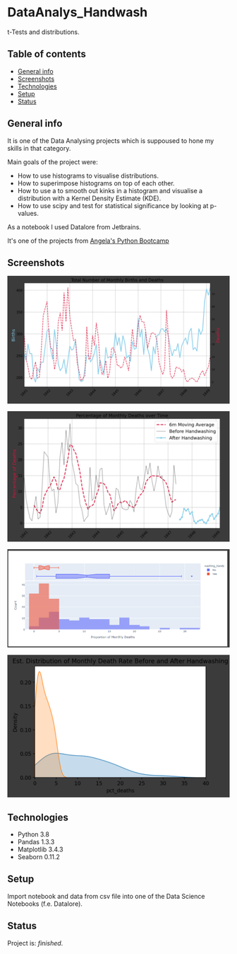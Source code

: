 # DataAnalys_Handwash
t-Tests and distributions.

## Table of contents
* [General info](#general-info)
* [Screenshots](#screenshots)
* [Technologies](#technologies)
* [Setup](#setup)
* [Status](#status)

## General info
It is one of the Data Analysing projects which is suppoused to hone my skills in that category.

Main goals of the project were:
* How to use histograms to visualise distributions.
* How to superimpose histograms on top of each other.
* How to use a to smooth out kinks in a histogram and visualise a distribution with a Kernel Density Estimate (KDE).
* How to use scipy and test for statistical significance by looking at p-values.

As a notebook I used Datalore from Jetbrains.

It's one of the projects from [Angela's Python Bootcamp](https://www.udemy.com/course/100-days-of-code/)

## Screenshots
![Code sample](./Screenshots/data_1.png)

![Code sample](./Screenshots/data_2.png)

![Code sample](./Screenshots/data_3.png)

![Code sample](./Screenshots/data_4.png)

## Technologies
* Python 3.8
* Pandas 1.3.3
* Matplotlib 3.4.3
* Seaborn 0.11.2

## Setup
Import notebook and data from csv file into one of the Data Science Notebooks (f.e. Datalore).

## Status
Project is: _finished_.
